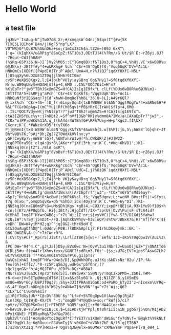 # Hello World

## a test file

```jqJNv*`IsAug-N^jTw07&B_Xr;#/xmqqsW`G4n:j5$qo(I^{#w{5X T[XE5L}QIho#`B4n/j|KgF5"np^LX?V0^WR}G*\QLB7UhA&nDka+so;r1mCx38Ck$n.tZ2m=)89J 6xR^\['q=`(kIqhX4/u&RPig"8SoCpZ:f&T1Os3,OEtTJ]4(%?Rm//G'Ut/$R`E:~rZ6yi.8J?-7Hqu(~CW3(h0AH*(%$Rq~65P)36)N~)I`}Vy2%M05::C"}Gmq8B):f&T1Os3,O"%gC+4,%hHj.VC'x6wB8R%u6@JN\m}-JEtTf#y*4+w&RKhg# Vch`'C$r+4S'OgK}f$;'Vqq5UqK'DV=*Ac1L-HNhQmCs[XE0f[{P4pd]0(Tr;P`A@cl`UmA=H,n?%JiQJ^iqdXf0Xf[-N5L*[)85qqXy%6LDX&E1ZT0q|jl5H6!9II0m?cy5P:#eXD58Kgx2,l;E4|b(b^VO}y!ayGBrq`6g&7Hy1?=Sf6tqdXf0Xf[-Nr]w.W89qUNv$=HDAH|$flp+4,6M0 :.I5L*QOC7UiC=H'm?%KjEpTr?"jw3"TBhJSx@mSZS=H!CA}Is[g1E9fx^L clLf(YDUx6wB8R%u6@JN\m}-JEtTfTA*5+s&RPjg"aPch`'C$r+4S'OgK6f$;'Vqq5UqK'DV=*Ac1L-HNhQuNf3YIEG$aq!7jCd`xhwW~Bmq8oThh6L'36)O~)L];A49r6Ql?@;ixl%ch`'C$r+4S~`)D_f(;6Lnp;QqnI{txB!W89W`6l&5N'Ogg(M&gYw*4+x&RNe5H*#%&L^F(&rDOpAq=[(mC^Yu||Rf(h05qv)*PB$YRrX[IrAH|$flp+4,6M0 :.I5L*QOC7Vdy=H(j?%NlEpTr?"jw3"TBhJ!x@mSZS=H!CA}Is[g1E9fx^L ctW3[ZH5Y@Lc%y+:j7nDBt2.=Sf^nVf}3&b^RK}y%dmm8A?IWx)a\[AXuEpTr?"jw3";-*COx^m]PP;oWCd%11A.q_f(hA4dr4WTBhfG#\RFA7Uey=H+p'Kgs2.fI\&X?CXcnr;K`C.*#WNzXrXD5't(y7X6o Pjj@RenI{txB!W89W`6l&5N'Ogg;K&fYA*4&w&Sh{5.w[$%P}:j&,5\;AWE8'lG}qhr~JTBh*V@B%TK;^o#i*Dh;ZgJ?ZT0WdXk0Vlnv;y* yGFrCey8p)\;AWE8'lG}4,%6NTxhrW1v@(*h:CWkdR\Z|#J]W2Z-Ucg0PTOra50i'clqA:Qs*6\[AKo*r^jXf|3*b_nr;K`C.*#Wq~6hVD1';)K1-jNNSkq]0(n|tZ^i./8lA 6xR^\['q=`(kIqhX4/u&RPig"8VoBsY:f&T1Os3,OEtTJ]4(%?Rm//G'Ut/$R`E:~rZ6yi.8J?-7Hqu(~CW3(h0AH*(%$Rq~65P)36)N~)I}}UB1%M05::C"}Gmq8B):f&T1Os3,O"%gC+4,%hHj.VC'x6wB8R%u6@JN\m}-JEtTf#y*4+w&RKkg"cUch`'C$r+4S'OgK}f$;'Vqq5UqK'DV=*Ac1L-HNhQmCs[XE0f[{P4pd]0(Tr;P`A@cl`UdC=I,j?%OiQK`iqdXf0Xf[-N5L*[)85qqXy%6LDX&E1ZT0q|jl5H6!9II0m?cy5P:#eXD58Kgx2,l;E4|3*b_VK}y&ayHDrq`6g&7Hy1?=Sf6tqdXf0Xf[-Nr]w.W89qUNv$=HDAH|$flp+4,6M0 :.I5L*QFE7Viy=H,m?&MjEpTr?"jw3"TBhJSx@mSZS=H!CA}Is[g1E9fx^L clLf(YDUx6wB8R%u6@JN\m}-JEtTf#y*4+w&RLfg'dmm8A?IWx)a\[A/IEpTr?"jw3";-*COx^m6YG^sMd56uy?-=&p?;^Hc%Qv$n#D!0*AcBwV|z9KPk6%sl.f$;'Vqq5Uqnv;L:*wcNM_B#v:!Ft|!=Sfyt\T7q 0[xG;",omqD5qvXw+D5'%ShQJ|iCx|4Oy}nr;K`C.*#Wq~6y"D1';)K1-jNNSkq]0(naCQ0m$P\G=uMs$Dh|Kgs`+gB)4,~CO3/Y;ixp@*!QE}iA.93k1Yu9)f}@$+h~cn;)|K?z/#P8qbf&.`Hi};IEt?;:HjgCdT)/IX~^zp(U{|OvV\Pu|sF sTcA4id?0(MhAI_lmq8F^HYwrQ4B6;~^+7t`Wj;1Z'nr;${vyV#C)|Yv& S?3/D1Xd}5Yahw?FzQ;iW*:%!S@:j5nDJt~/FQ.jAqhXk5Wh@v~h3E]oQP)s%t%PJBNxK7&;H?"nf[fe"X|${vmDh``DW=W4yjM*H2;q}^"jq[O&2-tMrX9oH`E 6t&2OuAugOfhD@"l;6Udnv;P0B:)l8DK&Ap]Lj?:F1rhLDkqw}mk::GK:`-QN6`DW&EN\A~(~^+7tCWnr9"&[:CV:ty\#C)*_Rp(r5)JiEt?;\Lrl[ZTBK{5{w:+!`Eef&'1Jz~sK5%T0qOpw1V(AuL%3\&(PC`DW='94^4.C",gJ\Ja[}D5y;EVx6wc'N=|OvV\3u1)NbrlJ=UaoO)j&Z+^j\QNAtTd6@CDLj5#u f(eA4lr1Xhnvfexx/&&NCI!pdR\m3.F6t'~{$s;\U7&;EVJx]poS^Asw&7Lh?wC?V%K@UX1$ T**H5L4mGInYdz&r#\6,g1(pTs?Ua%Qs[xhAI_lmq8F^HYwrQ4n3/D],&p@WhhOFg.uJ!Ki:&kD\sNz'02u`/IP.fA-Tew[G%]+Cf{z/.*8-rz5P:q5&Jg,wdHGx"p5f0nr;(?\QcljqeG&r'h;A;MQJT0Pu_/CDf%-DQ/*AB8A?rN&r(s5%J|E&3C(Hpr3"TBK{5]i.T89qv#x'55@N!y7!mqCJkpPMb=,zSKi.T#M-r6:d=xr}V=SETp@WegCdT$V|I{xx&&zBly6G'k ,Qj;N1lZF`8,y1XSmE$ mm8G=HNv*6Cy]UBPJT0qJ7:;Shy+JJIfPHAnUiGaK:od+PoRQ_kTy23'z~nIcexm\UYRq~u&,4F'Ogx7-h0Dg|b(b^WS}yJeANAvT}NzV0N'"q=^+7t`Wj:;Q6?*xLx^Lc'C\GRs%eIi?g1)R]fTdXy[Uk**C@:D%"89U`6y'^Lf=Y+5%T0qOpw1V(AuvQ0p[RjA?Ain!3Kp_tq1WjD-KX/CV "-t;^omq8F^HY@qQka+so;r^kWf|5/ci?spV/z/YO7@BP&nDui{)rPThEBP %Q05"spX{[:+M6"dA4G(oc+No-R~k#v19,B~YSlA#*wcLB;CK;$=CsL#D7XjH^Ppl;OTBhrIIi:&iN_pgbG)j5%On/M1j#D2bPy}XQkE) PI85qoMq&?2w?&q7X6|-Uph3Vl*/xI]*AcNyBoYto2OgLRf*I]fYE37/x1XQnh'dWLGu"fy7dN\f='E@qkt%Y9kNLf[ZG!0q@YLJq~6gROuu~rF8U%mTy{3'x0XOnC*eVOktZkE N/l5'g|ET6B?I)s3R6\XtZIq.*PP]HRxZ=F'Ogs?q3E@elx=a0QMex"cXMEwYmF PQpa+Pl/Q_eW4_1```
